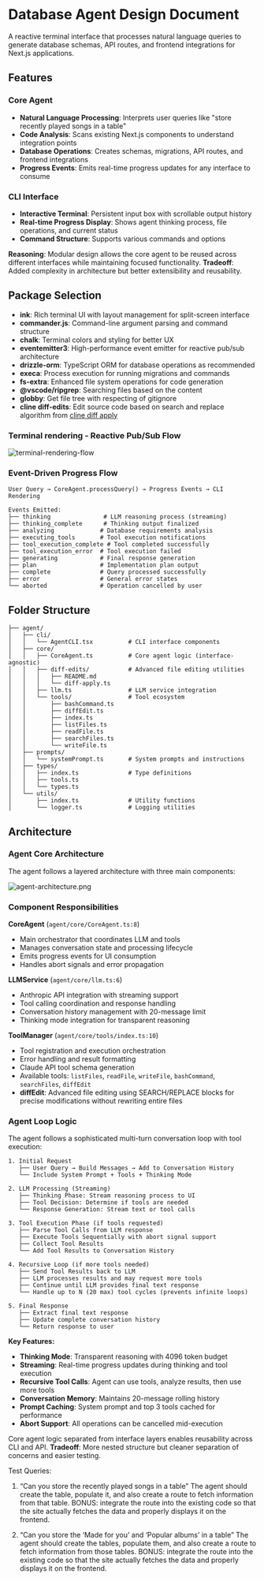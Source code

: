 # Database Agent Design Document

A reactive terminal interface that processes natural language queries to generate database schemas, API routes, and frontend integrations for Next.js applications.

## Features

### Core Agent
- **Natural Language Processing**: Interprets user queries like "store recently played songs in a table"
- **Code Analysis**: Scans existing Next.js components to understand integration points
- **Database Operations**: Creates schemas, migrations, API routes, and frontend integrations
- **Progress Events**: Emits real-time progress updates for any interface to consume

### CLI Interface
- **Interactive Terminal**: Persistent input box with scrollable output history
- **Real-time Progress Display**: Shows agent thinking process, file operations, and current status
- **Command Structure**: Supports various commands and options

**Reasoning**: Modular design allows the core agent to be reused across different interfaces while maintaining focused functionality. **Tradeoff**: Added complexity in architecture but better extensibility and reusability.

## Package Selection
- **ink**: Rich terminal UI with layout management for split-screen interface
- **commander.js**: Command-line argument parsing and command structure
- **chalk**: Terminal colors and styling for better UX
- **eventemitter3**: High-performance event emitter for reactive pub/sub architecture
- **drizzle-orm**: TypeScript ORM for database operations as recommended
- **execa**: Process execution for running migrations and commands
- **fs-extra**: Enhanced file system operations for code generation
- **@vscode/ripgrep**: Searching files based on the content
- **globby**: Get file tree with respecting of gitignore
- **cline diff-edits**: Edit source code based on search and replace algorithm from [cline diff apply](https://github.com/cline/cline/blob/main/evals/diff-edits/diff-apply/diff-06-26-25.ts)

### Terminal rendering - Reactive Pub/Sub Flow

![terminal-rendering-flow](./terminal-rendering-flow.png)


### Event-Driven Progress Flow

```
User Query → CoreAgent.processQuery() → Progress Events → CLI Rendering

Events Emitted:
├── thinking               # LLM reasoning process (streaming)
├── thinking_complete      # Thinking output finalized
├── analyzing             # Database requirements analysis  
├── executing_tools       # Tool execution notifications
├── tool_execution_complete # Tool completed successfully
├── tool_execution_error  # Tool execution failed
├── generating            # Final response generation
├── plan                  # Implementation plan output
├── complete              # Query processed successfully
├── error                 # General error states
└── aborted               # Operation cancelled by user
```

## Folder Structure
```
├── agent/
│   ├── cli/
│   │   └── AgentCLI.tsx          # CLI interface components
│   ├── core/
│   │   ├── CoreAgent.ts          # Core agent logic (interface-agnostic)
│   │   ├── diff-edits/           # Advanced file editing utilities
│   │   │   ├── README.md
│   │   │   └── diff-apply.ts
│   │   ├── llm.ts                # LLM service integration
│   │   └── tools/                # Tool ecosystem
│   │       ├── bashCommand.ts
│   │       ├── diffEdit.ts
│   │       ├── index.ts
│   │       ├── listFiles.ts
│   │       ├── readFile.ts
│   │       ├── searchFiles.ts
│   │       └── writeFile.ts
│   ├── prompts/
│   │   └── systemPrompt.ts       # System prompts and instructions
│   ├── types/
│   │   ├── index.ts              # Type definitions
│   │   ├── tools.ts
│   │   └── types.ts
│   └── utils/
│       ├── index.ts              # Utility functions
│       └── logger.ts             # Logging utilities
```

## Architecture

### Agent Core Architecture

The agent follows a layered architecture with three main components:

![agent-architecture.png](agent-architecture.png)

### Component Responsibilities

**CoreAgent** (`agent/core/CoreAgent.ts:8`)
- Main orchestrator that coordinates LLM and tools
- Manages conversation state and processing lifecycle
- Emits progress events for UI consumption
- Handles abort signals and error propagation

**LLMService** (`agent/core/llm.ts:6`)
- Anthropic API integration with streaming support
- Tool calling coordination and response handling
- Conversation history management with 20-message limit
- Thinking mode integration for transparent reasoning

**ToolManager** (`agent/core/tools/index.ts:10`)
- Tool registration and execution orchestration
- Error handling and result formatting
- Claude API tool schema generation
- Available tools: `listFiles`, `readFile`, `writeFile`, `bashCommand`, `searchFiles`, `diffEdit`
- **diffEdit**: Advanced file editing using SEARCH/REPLACE blocks for precise modifications without rewriting entire files

### Agent Loop Logic

The agent follows a sophisticated multi-turn conversation loop with tool execution:

```
1. Initial Request
   ├── User Query → Build Messages → Add to Conversation History
   └── Include System Prompt + Tools + Thinking Mode

2. LLM Processing (Streaming)
   ├── Thinking Phase: Stream reasoning process to UI
   ├── Tool Decision: Determine if tools are needed
   └── Response Generation: Stream text or tool calls

3. Tool Execution Phase (if tools requested)
   ├── Parse Tool Calls from LLM response
   ├── Execute Tools Sequentially with abort signal support
   ├── Collect Tool Results
   └── Add Tool Results to Conversation History

4. Recursive Loop (if more tools needed)
   ├── Send Tool Results back to LLM
   ├── LLM processes results and may request more tools
   ├── Continue until LLM provides final text response
   └── Handle up to N (20 max) tool cycles (prevents infinite loops)

5. Final Response
   ├── Extract final text response
   ├── Update complete conversation history
   └── Return response to user
```

**Key Features:**
- **Thinking Mode**: Transparent reasoning with 4096 token budget
- **Streaming**: Real-time progress updates during thinking and tool execution
- **Recursive Tool Calls**: Agent can use tools, analyze results, then use more tools
- **Conversation Memory**: Maintains 20-message rolling history
- **Prompt Caching**: System prompt and top 3 tools cached for performance
- **Abort Support**: All operations can be cancelled mid-execution

Core agent logic separated from interface layers enables reusability across CLI and API. **Tradeoff**: More nested structure but cleaner separation of concerns and easier testing.

Test Queries:
1. “Can you store the recently played songs in a table”
  The agent should create the table, populate it, and also create a route to fetch information from that table. 
  BONUS: integrate the route into the existing code so that the site actually fetches the data and properly displays it on the frontend.

2. “Can you store the ‘Made for you’ and ‘Popular albums’ in a table”
  The agent should create the tables, populate them, and also create a route to fetch information from those tables.
  BONUS: integrate the route into the existing code so that the site actually fetches the data and properly displays it on the frontend.
